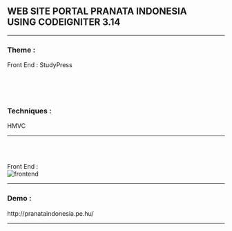 <h2>WEB SITE PORTAL PRANATA INDONESIA<br> USING CODEIGNITER 3.14</h2>
<hr>


<h3>Theme : </h3>
Front End : StudyPress

<br><br><br>
<h3>Techniques : </h3>HMVC
<hr><br><br>

Front End : <br>
![frontend](https://cloud.githubusercontent.com/assets/13658670/25056722/e8dd4334-2194-11e7-85d1-367a5bd510c7.jpg)
<hr>

<h3>Demo :</h3>
http://pranataindonesia.pe.hu/
<hr>

